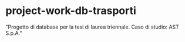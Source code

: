 # project-work-db-trasporti
"Progetto di database per la tesi di laurea triennale. Caso di studio: AST S.p.A."
